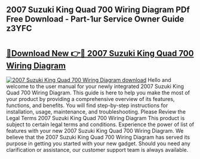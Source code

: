 ## 2007 Suzuki King Quad 700 Wiring Diagram PDf Free Download - Part-1ur Service Owner Guide z3YFC

# <h2><a href="http://dfr85d.blite.top/?on=2007+Suzuki+King+Quad+700+Wiring+Diagram">🔗Download New 👉🔴 2007 Suzuki King Quad 700 Wiring Diagram</a></h2>

[![2007 Suzuki King Quad 700 Wiring Diagram download](https://i.imgur.com/lujVjoI.png)](http://dfr85d.blite.top/?on=2007+Suzuki+King+Quad+700+Wiring+Diagram)
Hello and welcome to the user manual for your newly integrated 2007 Suzuki King Quad 700 Wiring Diagram. This guide is here to help you make the most of your product by providing a comprehensive overview of its features, functions, and benefits. You will find step-by-step instructions for installation, usage, maintenance, and troubleshooting. Please Review the Legal Terms 2007 Suzuki King Quad 700 Wiring Diagram This product is subject to certain legal terms and conditions. Experience the power of list of features with your new 2007 Suzuki King Quad 700 Wiring Diagram. We believe that the 2007 Suzuki King Quad 700 Wiring Diagram has served its purpose in getting you started with your new gadget. Should you need any clarification or assistance, our customer support team is always available.
